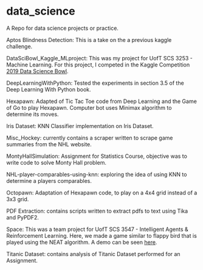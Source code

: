 # data_science
A Repo for data science projects or practice.

Aptos Blindness Detection: This is a take on the a previous kaggle challenge.

DataSciBowl_Kaggle_MLproject: This was my project for UofT SCS 3253 - Machine Learning. For this project, I competed in the Kaggle Competition [2019 Data Science Bowl](https://www.kaggle.com/c/data-science-bowl-2019).

DeepLearningWithPython: Tested the experiments in section 3.5 of the Deep Learning With Python book.

Hexapawn: Adapted of Tic Tac Toe code from Deep Learning and the Game of Go to play Hexapawn. Computer bot uses Minimax algorithm to determine its moves.

Iris Dataset: KNN Classifier implementation on Iris Dataset.

Misc_Hockey: currently contains a scraper written to scrape game summaries from the NHL website.

MontyHallSimulation: Assignment for Statistics Course, objective was to write code to solve Monty Hall problem.

NHL-player-comparables-using-knn: exploring the idea of using KNN to determine a players comparables.

Octopawn: Adaptation of Hexapawn code, to play on a 4x4 grid instead of a 3x3 grid.

PDF Extraction: contains scripts written to extract pdfs to text using Tika and PyPDF2.

Space: This was a team project for UofT SCS 3547 - Intelligent Agents & Reinforcement Learning. Here, we made a game similar to flappy bird that is played using the NEAT algorithm. A demo can be seen [here](https://youtu.be/NKxisEPCE0s).

Titanic Dataset: contains analysis of Titanic Dataset performed for an Assignment.

